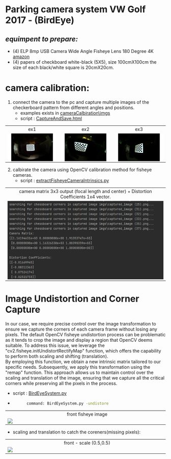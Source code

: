 ﻿# Parking camera system VW Golf 2017 - (BirdEye)

## _equimpent to prepare:_

 - (4) ELP 8mp USB Camera Wide Angle Fisheye Lens 180 Degree 4K [amazon](https://www.amazon.com/-/he/dp/B01HD1V3UO?ref=ppx_yo2ov_dt_b_product_details&th=1)
 - (4) papers of checkboard white-black (5X5), size 100cmX100cm the size of each black/white square is 20cmX20cm.


# camera calibration:
	
1. connect the camera to the pc and capture multiple images of the checkerboard pattern from different angles and positions.
     - examples exists in [cameraCalbiration\imgs](https://github.com/majedabu/Parking-Camera-System/tree/main/cameraCalbiration/imgs)
     - script : [CaptureAndSave.html](https://github.com/majedabu/Parking-Camera-System/blob/main/cameraCalbiration/CaptureAndSave.html)

|   |   |   |
|:-:|:-:|:-:|
|ex1|ex2|ex3|
|<img style="margin:0px auto;display:block" width=250 src=".\cameraCalbiration\imgs\captured_image (35).png"/>|<img style="margin:0px auto;display:block" width=250 src=".\cameraCalbiration\imgs\captured_image (23).png"/>|<img style="margin:0px auto;display:block" width=250 src=".\cameraCalbiration\imgs\captured_image (19).png"/>|

2. calbirate the camera  using OpenCV calibration method for fisheye cameras.
     - script : [extractFisheyeCameraIntrinsics.py](https://github.com/majedabu/Parking-Camera-System/blob/main/cameraCalbiration/extractFisheyeCameraIntrinsics%20.py)
    
|   |
|:-:|
|camera matrix 3x3 output (focal length and center) + Distortion Coefficients 1x4 vector.|
|<img style="margin:0px auto;display:block" src=".\cameraCalbiration\cameraCalbiration.png"/>|


# Image Undistortion and Corner Capture
In our case, we require precise control over the image transformation to ensure we capture the corners of each camera frame without losing any pixels. The default OpenCV fisheye undistortion process can be problematic as it tends to crop the image and display a region that OpenCV deems suitable.
To address this issue, we leverage the "cv2.fisheye.initUndistortRectifyMap" function, which offers the capability to perform both scaling and shifting (translation). <br/> By employing this function, we obtain a new intrinsic matrix tailored to our specific needs. Subsequently, we apply this transformation using the "remap" function.
This approach allows us to maintain control over the scaling and translation of the image, ensuring that we capture all the critical corners while preserving all the pixels in the process.

- script : [BirdEyeSystem.py](https://github.com/majedabu/Parking-Camera-System/blob/main/BirdEyeSystem/BirdEyeSystem.py)
- ```sh
    	command: BirdEyeSystem.py -undistore
|   |   |
|:-:|:-:|
|front fisheye image |front undistorted defualt|
|<img style="margin:0px auto;display:block" width=500 src=".\BirdEyeSystem\imgs\front.png"/>|<img style="margin:0px auto;display:block" width=500 src=".\BirdEyeSystem\imgs\tests\front_undistorted_default.png"/>|

 - scaling and translation to catch the coreners(missing pixels):

|   |   |
|:-:|:-:|
|front - scale (0.5,0.5)|front - scale(0.5,0.5) & shift (200,0)|
|<img style="margin:0px auto;display:block" width=500 src=".\BirdEyeSystem\imgs\tests\front_scaleXY_0.5.png"/>|<img style="margin:0px auto;display:block" width=500 src=".\BirdEyeSystem\imgs\tests\front_scaleXY_0.5_shiftX_200.png"/>|


